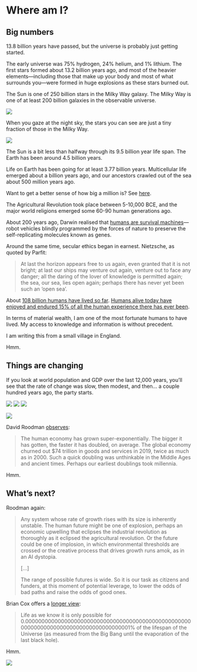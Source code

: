 # Where am I?

## Big numbers
13.8 billion years have passed, but the universe is probably just getting started.

The early universe was 75% hydrogen, 24% helium, and 1% lithium. The first stars formed about 13.2 billion years ago, and most of the heavier elements—including those that make up your body and most of what surrounds you—were formed in huge explosions as these stars burned out.

The Sun is one of 250 billion stars in the Milky Way galaxy. The Milky Way is one of at least 200 billion galaxies in the observable universe. 

![](../images/DA333F9C-A797-41CF-A36C-B8A39ACAE761-4902-00002D1249AE8CF2/xdf-full.jpg)

When you gaze at the night sky, the stars you can see are just a tiny fraction of those in the Milky Way.

![](../images/DB385CC0-B6AD-4E33-8003-A5B3A1410268-26802-0000A16DCD662BA9/EwDaiT9WEAEEvxV.jpg)

The Sun is a bit less than halfway through its 9.5 billion year life span. The Earth has been around 4.5 billion years.

Life on Earth has been going for at least 3.77 billion years. Multicellular life emerged about a billion years ago, and our ancestors crawled out of the sea about 500 million years ago.

Want to get a better sense of how big a million is? See [here](https://waitbutwhy.com/2014/11/from-1-to-1000000.html).

The Agricultural Revolution took place between 5-10,000 BCE, and the major world religions emerged some 60-90 human generations ago. 

About 200 years ago, Darwin realised that [humans are survival machines](richard-dawkins.md)—robot vehicles blindly programmed by the forces of nature to preserve the self-replicating molecules known as genes. 

Around the same time, secular ethics began in earnest. Nietzsche, as quoted by Parfit:

> At last the horizon appears free to us again, even granted that it is not bright; at last our ships may venture out again, venture out to face any danger; all the daring of the lover of knowledge is permitted again; the sea, our sea, lies open again; perhaps there has never yet been such an ‘open sea’.

About [108 billion humans have lived so far](https://www.prb.org/howmanypeoplehaveeverlivedonearth/). [Humans alive today have enjoyed and endured 15% of all the human experience there has ever been](https://www.lesswrong.com/posts/SwBEJapZNzWFifLN6/the-funnel-of-human-experience).

In terms of material wealth, I am one of the most fortunate humans to have lived. My access to knowledge and information is without precedent.

I am writing this from a small village in England.

Hmm.

## Things are changing
If you look at world population and GDP over the last 12,000 years, you’ll see that the rate of change was slow, then modest, and then... a couple hundred years ago, the party starts.

![](../images/F9646A35-F165-4922-ABF9-F02FFC7162DE-4902-00002A0AB9344576/64E3CB51-5C3D-4F94-B846-4937AC0B2521.png)
![](../images/5CD820E9-1E36-4403-B59A-832E3C5FF836-4902-00002AC09B7220F0/9056D6A8-B78A-41BA-AF7D-4BF0456148FD.png)
![](../images/FF9CFF29-5A04-467B-8C12-1307887C0C12-4902-00002ADE7E22C1EC/B2F86D08-4917-48D7-8380-5F4A5C9A84C6.png)

![](../images/7884A79A-2BA0-4EEA-A81E-56C7BAE5234F-4902-00002B01CA4A19EC/8CA984DD-900A-4B13-B83F-1E09D234A7AE.png)

David Roodman [observes](https://www.openphilanthropy.org/blog/modeling-human-trajectory):

> The human economy has grown super-exponentially. The bigger it has gotten, the faster it has doubled, on average. The global economy churned out $74 trillion in goods and services in 2019, twice as much as in 2000. Such a quick doubling was unthinkable in the Middle Ages and ancient times. Perhaps our earliest doublings took millennia.

Hmm.

## What’s next?
Roodman again:

> Any system whose rate of growth rises with its size is inherently unstable. The human future might be one of explosion, perhaps an economic upwelling that eclipses the industrial revolution as thoroughly as it eclipsed the agricultural revolution. Or the future could be one of implosion, in which environmental thresholds are crossed or the creative process that drives growth runs amok, as in an AI dystopia.
> 
> […]
> 
> The range of possible futures is wide. So it is our task as citizens and funders, at this moment of potential leverage, to lower the odds of bad paths and raise the odds of good ones.

Brian Cox offers a [longer view](https://www.youtube.com/watch?v=uD4izuDMUQA):

> Life as we know it is only possible for 0.0000000000000000000000000000000000000000000000000000000000000000000000000000000000001% of the lifespan of the Universe (as measured from the Big Bang until the evaporation of the last black hole).

Hmm.

![](../images/1A756F9D-CAEC-41CE-83B6-2E55ADD3F85D-26802-0000A17DDEECC934/1024px-The_Earth_seen_from_Apollo_17.jpg)

<!-- #web/misc -->

<!-- {BearID:where-am-i.md} -->
